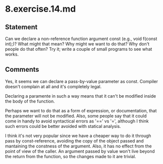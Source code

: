 # 8.exercise.14.md

## Statement

Can we declare a non-reference function argument const (e.g., void f(const
int);)?
What might that mean?
Why might we want to do that?
Why don't people do that often?
Try it; write a couple of small programs to see what works.

## Comments

Yes, it seems we can declare a pass-by-value parameter as const. Compiler
doesn't complain at all and it's completely legal.

Declaring a paramente in such a way means that it can't be modified inside the
body of the function.

Perhaps we want to do that as a form of expression, or documentation, that the
parameter will not be modified. Also, some people say that it could come in
handy to avoid syntactical errors as '==' vs '=', although I think such errors
could be better avoided with statical analysis.

I think it's not very popular since we have a cheaper way to do it through pass
by const-reference, avoiding the copy of the object passed and mantaining the
constness of the argument.
Also, it has no effect from the point of view of the caller. An argument passed
by value won't live beyond the return from the function, so the changes made to
it are trivial.
